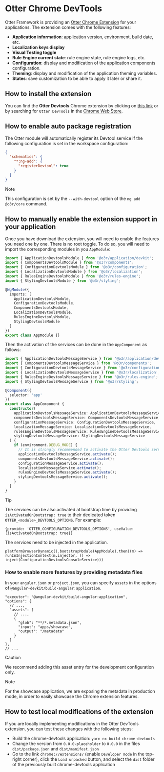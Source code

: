 # Otter Chrome DevTools

Otter Framework is providing an [Otter Chrome Extension](https://chrome.google.com/webstore/detail/otter-devtools/aejabgendbpckkdnjaphhlifbhepmbne) for your applications.
The extension comes with the following features:

- **Application information**: application version, environment, build date, etc.
- **Localization keys display**
- **Visual Testing toggle**
- **Rule Engine current state**: rule engine state, rule engine logs, etc.
- **Configuration**: display and modification of the application components configuration.
- **Theming**: display and modification of the application theming variables.
- **States**: save customization to be able to apply it later or share it.

## How to install the extension

You can find the **Otter Devtools** Chrome extension by clicking on [this link](https://chrome.google.com/webstore/detail/otter-devtools/aejabgendbpckkdnjaphhlifbhepmbne) or by searching for `Otter DevTools` in the [Chrome Web Store](https://chrome.google.com/webstore).

## How to enable auto package registration

The Otter module will automatically register its Devtool service if the following configuration is set in the workspace configuration:

```json
{
  "schematics": {
    "*:ng-add": {
      "registerDevtool": true
    }
  }
}
```

> [!NOTE]
> This configuration is set by the `--with-devtool` option of the `ng add @o3r/core` command.

## How to manually enable the extension support in your application

Once you have download the extension, you will need to enable the features you need one by one. There is no root toggle.
To do so, you will need to import the corresponding modules in you `AppModule`:

```typescript
import { ApplicationDevtoolsModule } from '@o3r/application/devkit';
import { ComponentsDevtoolsModule } from '@o3r/components';
import { ConfigurationDevtoolsModule } from '@o3r/configuration';
import { LocalizationDevtoolsModule } from '@o3r/localization';
import { RulesEngineDevtoolsModule } from '@o3r/rules-engine';
import { StylingDevtoolsModule } from '@o3r/styling';

@NgModule({
  imports: [
    ApplicationDevtoolsModule,
    ConfigurationDevtoolsModule,
    ComponentsDevtoolsModule,
    LocalizationDevtoolsModule,
    RulesEngineDevtoolsModule,
    StylingDevtoolsModule
  ]
})
export class AppModule {}
```

Then the activation of the services can be done in the `AppComponent` as follows:

```typescript
import { ApplicationDevtoolsMessageService } from '@o3r/application/devkit';
import { ComponentsDevtoolsMessageService } from '@o3r/components';
import { ConfigurationDevtoolsMessageService } from '@o3r/configuration';
import { LocalizationDevtoolsMessageService } from '@o3r/localization';
import { RulesEngineDevtoolsMessageService } from '@o3r/rules-engine';
import { StylingDevtoolsMessageService } from '@o3r/styling';

@Component({
  selector: 'app'
})
export class AppComponent {
  constructor(
    applicationDevtoolsMessageService: ApplicationDevtoolsMessageService,
    componentsDevtoolsMessageService: ComponentsDevtoolsMessageService,
    configurationMessageService: ConfigurationDevtoolsMessageService,
    localizationMessageService: LocalizationDevtoolsMessageService,
    rulesEngineDevtoolsMessageService: RulesEngineDevtoolsMessageService,
    stylingDevtoolsMessageService: StylingDevtoolsMessageService
  ) {
    if (environment.DEBUG_MODE) {
      // It is strongly recommended to activate the Otter Devtools services only in the development mode
      applicationDevtoolsMessageService.activate();
      componentsDevtoolsMessageService.activate();
      configurationMessageService.activate();
      localizationMessageService.activate();
      rulesEngineDevtoolsMessageService.activate();
      stylingDevtoolsMessageService.activate();
    }
  }
}
```

> [!TIP]
> The services can be also activated at bootstrap time by providing `isActivatedOnBootstrap: true` to their dedicated token `OTTER_<module>_DEVTOOLS_OPTIONS`. For example:
>
> `{provide: 'OTTER_CONFIGURATION_DEVTOOLS_OPTIONS', useValue: {isActivatedOnBootstrap: true}}`
>
> The services need to be injected in the application.
>
> `platformBrowserDynamic().bootstrapModule(AppModule).then((m) => runInInjectionContext(m.injector, () => inject(ConfigurationDevtoolsConsoleService)))`

### How to enable more features by providing metadata files

In your `angular.json` or `project.json`, you can specify `assets` in the options of `@angular-devkit/build-angular:application`.
```json5
"executor": "@angular-devkit/build-angular:application",
"options": {
  // ...,
  "assets": [
    // ...,
    {
      "glob": "**/*.metadata.json",
      "input": "apps/showcase",
      "output": "/metadata"
    }
  ]
},
// ...
```

> [!CAUTION]
> We recommend adding this asset entry for the development configuration only.

> [!NOTE]
> For the showcase application, we are exposing the metadata in production mode, in order to easily showcase the Chrome extension features.

## How to test local modifications of the extension

If you are locally implementing modifications in the Otter DevTools extension, you can test these changes with the following steps:
* Build the chrome-devtools application: `yarn nx build chrome-devtools`
* Change the version from `0.0.0-placeholder` to `0.0.0` in the files `dist/package.json` and `dist/manifest.json`
* Go to the link `chrome://extensions/` (enable `Developer mode` in the top-right corner), click the `Load unpacked` button, and select the `dist` folder of the previously built chrome-devtools application
